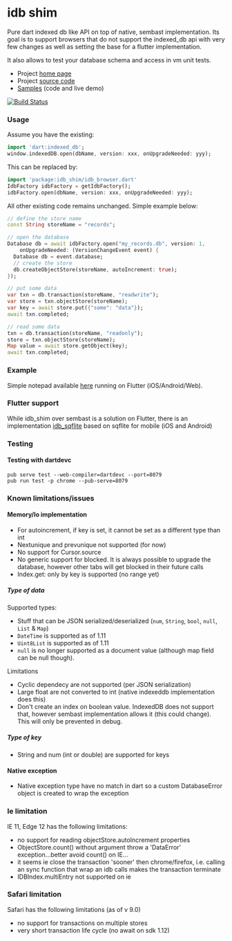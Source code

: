 # idb shim

Pure dart indexed db like API on top of native, sembast implementation. Its goal is to support browsers that do
not support the indexed_db api with very few changes as well as setting the base for a flutter implementation.

It also  allows to test your database schema and access in vm unit tests.

* Project [home page](https://tekartik.github.io/idb_shim.dart/)
* Project [source code](https://github.com/tekartik/idb_shim.dart)
* [Samples](https://tekartik.github.io/idb_shim_samples.dart) (code and live demo)

[![Build Status](https://travis-ci.org/tekartik/idb_shim.dart.svg?branch=master)](https://travis-ci.org/tekartik/idb_shim.dart)

### Usage

Assume you have the existing:

```dart
import 'dart:indexed_db';
window.indexedDB.open(dbName, version: xxx, onUpgradeNeeded: yyy);
```

This can be replaced by:

```dart
import 'package:idb_shim/idb_browser.dart'
IdbFactory idbFactory = getIdbFactory();
idbFactory.open(dbName, version: xxx, onUpgradeNeeded: yyy);
```

All other existing code remains unchanged. Simple example below:

```dart
// define the store name
const String storeName = "records";

// open the database
Database db = await idbFactory.open("my_records.db", version: 1,
    onUpgradeNeeded: (VersionChangeEvent event) {
  Database db = event.database;
  // create the store
  db.createObjectStore(storeName, autoIncrement: true);
});

// put some data
var txn = db.transaction(storeName, "readwrite");
var store = txn.objectStore(storeName);
var key = await store.put({"some": "data"});
await txn.completed;

// read some data
txn = db.transaction(storeName, "readonly");
store = txn.objectStore(storeName);
Map value = await store.getObject(key);
await txn.completed;
```

### Example

Simple notepad available [here](https://github.com/alextekartik/flutter_app_example/tree/master/notepad) running on
Flutter (iOS/Android/Web).

### Flutter support

While idb_shim over sembast is a solution on Flutter, there is an implementation [idb_sqflite](https://pub.dev/packages/idb_sqflite) based on sqflite for mobile (iOS and Android)

### Testing

#### Testing with dartdevc

    pub serve test --web-compiler=dartdevc --port=8079
    pub run test -p chrome --pub-serve=8079

### Known limitations/issues

#### Memory/Io implementation

* For autoincrement, if key is set, it cannot be set as a different type than int
* Nextunique and prevunique not supported (for now)
* No support for Cursor.source
* No generic support for blocked. It is always possible to upgrade the database, however other tabs will get blocked in their future calls
* Index.get: only by key is supported (no range yet)

##### Type of data

Supported types:
* Stuff that can be JSON serialized/deserialized (`num`, `String`, `bool`, `null`, `List` & `Map`)
* `DateTime` is supported as of 1.11
* `Uint8List` is supported as of 1.11
* `null` is no longer supported as a document value (although map field can be null though).

Limitations
* Cyclic dependecy are not supported (per JSON serialization)
* Large float are not converted to int (native indexeddb implementation does this)
* Don't create an index on boolean value. IndexedDB does not support that, however sembast implementation allows it (this could change). This will only be prevented in debug.

##### Type of key

* String and num (int or double) are supported for keys

#### Native exception

* Native exception type have no match in dart so a custom DatabaseError object is created to wrap the exception

### Ie limitation

IE 11, Edge 12 has the following limitations:

* no support for reading objectStore.autoIncrement properties
* ObjectStore.count() without argument throw a 'DataError' exception...better avoid count() on IE...
* it seems ie close the transaction 'sooner' then chrome/firefox, i.e. calling an sync function that wrap an idb calls
  makes the transaction terminate
* IDBIndex.multiEntry not supported on ie

### Safari limitation

Safari has the following limitations (as of v 9.0)

* no support for transactions on multiple stores
* very short transaction life cycle (no await on sdk 1.12)

